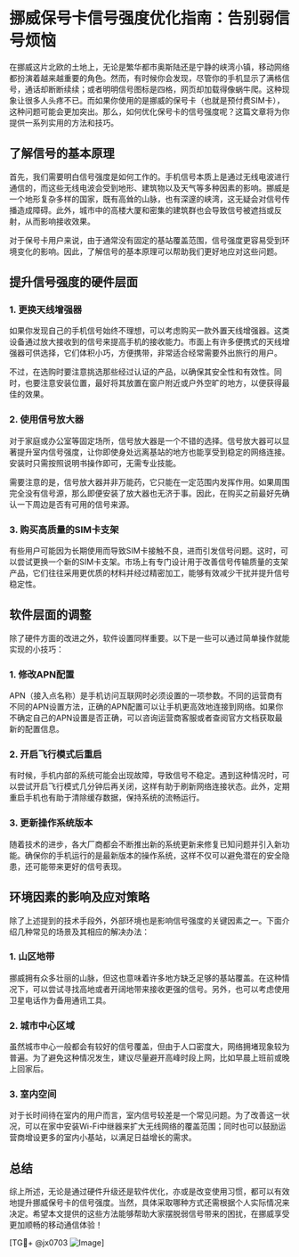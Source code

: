 # 挪威保号卡信号强度优化指南：告别弱信号烦恼

在挪威这片北欧的土地上，无论是繁华都市奥斯陆还是宁静的峡湾小镇，移动网络都扮演着越来越重要的角色。然而，有时候你会发现，尽管你的手机显示了满格信号，通话却断断续续；或者明明信号图标是四格，网页却加载得像蜗牛爬。这种现象让很多人头疼不已。而如果你使用的是挪威的保号卡（也就是预付费SIM卡），这种问题可能会更加突出。那么，如何优化保号卡的信号强度呢？这篇文章将为你提供一系列实用的方法和技巧。

## 了解信号的基本原理

首先，我们需要明白信号强度是如何工作的。手机信号本质上是通过无线电波进行通信的，而这些无线电波会受到地形、建筑物以及天气等多种因素的影响。挪威是一个地形复杂多样的国家，既有高耸的山脉，也有深邃的峡湾，这无疑会对信号传播造成障碍。此外，城市中的高楼大厦和密集的建筑群也会导致信号被遮挡或反射，从而影响接收效果。

对于保号卡用户来说，由于通常没有固定的基站覆盖范围，信号强度更容易受到环境变化的影响。因此，了解信号的基本原理可以帮助我们更好地应对这些问题。

## 提升信号强度的硬件层面

### 1. 更换天线增强器

如果你发现自己的手机信号始终不理想，可以考虑购买一款外置天线增强器。这类设备通过放大接收到的信号来提高手机的接收能力。市面上有许多便携式的天线增强器可供选择，它们体积小巧，方便携带，非常适合经常需要外出旅行的用户。

不过，在选购时要注意挑选那些经过认证的产品，以确保其安全性和有效性。同时，也要注意安装位置，最好将其放置在窗户附近或户外空旷的地方，以便获得最佳的效果。

### 2. 使用信号放大器

对于家庭或办公室等固定场所，信号放大器是一个不错的选择。信号放大器可以显著提升室内信号强度，让你即使身处远离基站的地方也能享受到稳定的网络连接。安装时只需按照说明书操作即可，无需专业技能。

需要注意的是，信号放大器并非万能药，它只能在一定范围内发挥作用。如果周围完全没有信号源，那么即便安装了放大器也无济于事。因此，在购买之前最好先确认一下周边是否有可用的信号来源。

### 3. 购买高质量的SIM卡支架

有些用户可能因为长期使用而导致SIM卡接触不良，进而引发信号问题。这时，可以尝试更换一个新的SIM卡支架。市场上有专门设计用于改善信号传输质量的支架产品，它们往往采用更优质的材料并经过精密加工，能够有效减少干扰并提升信号稳定性。

## 软件层面的调整

除了硬件方面的改进之外，软件设置同样重要。以下是一些可以通过简单操作就能实现的小技巧：

### 1. 修改APN配置

APN（接入点名称）是手机访问互联网时必须设置的一项参数。不同的运营商有不同的APN设置方法，正确的APN配置可以让手机更高效地连接到网络。如果你不确定自己的APN设置是否正确，可以咨询运营商客服或者查阅官方文档获取最新的配置信息。

### 2. 开启飞行模式后重启

有时候，手机内部的系统可能会出现故障，导致信号不稳定。遇到这种情况时，可以尝试开启飞行模式几分钟后再关闭，这样有助于刷新网络连接状态。此外，定期重启手机也有助于清除缓存数据，保持系统的流畅运行。

### 3. 更新操作系统版本

随着技术的进步，各大厂商都会不断推出新的系统更新来修复已知问题并引入新功能。确保你的手机运行的是最新版本的操作系统，这样不仅可以避免潜在的安全隐患，还可能带来更好的信号表现。

## 环境因素的影响及应对策略

除了上述提到的技术手段外，外部环境也是影响信号强度的关键因素之一。下面介绍几种常见的场景及其相应的解决办法：

### 1. 山区地带

挪威拥有众多壮丽的山脉，但这也意味着许多地方缺乏足够的基站覆盖。在这种情况下，可以尝试寻找高地或者开阔地带来接收更强的信号。另外，也可以考虑使用卫星电话作为备用通讯工具。

### 2. 城市中心区域

虽然城市中心一般都会有较好的信号覆盖，但由于人口密度大，网络拥堵现象较为普遍。为了避免这种情况发生，建议尽量避开高峰时段上网，比如早晨上班前或晚上回家后。

### 3. 室内空间

对于长时间待在室内的用户而言，室内信号较差是一个常见问题。为了改善这一状况，可以在家中安装Wi-Fi中继器来扩大无线网络的覆盖范围；同时也可以鼓励运营商增设更多的室内小基站，以满足日益增长的需求。

## 总结

综上所述，无论是通过硬件升级还是软件优化，亦或是改变使用习惯，都可以有效地提升挪威保号卡的信号强度。当然，具体采取哪种方式还需根据个人实际情况来决定。希望本文提供的这些方法能够帮助大家摆脱弱信号带来的困扰，在挪威享受更加顺畅的移动通信体验！

[TG💪+ @jx0703 ![Image](https://github.com/user-attachments/assets/dbca1d08-cadb-493c-b0ec-ad6f7a83f270)]